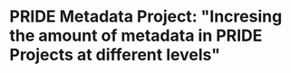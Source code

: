 PRIDE Metadata Project: "Incresing the amount of metadata in PRIDE Projects at different levels"
================================================================================================

